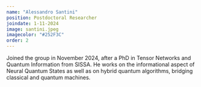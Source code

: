 ```yaml
---
name: "Alessandro Santini"
position: Postdoctoral Researcher
joindate: 1-11-2024
image: santini.jpeg
imagecolor: "#252F3C"
order: 2
---
```


Joined the group in November 2024, after a PhD in Tensor Networks and Quantum Information from SISSA.
He works on the informational aspect of Neural Quantum States as well as on hybrid quantum algorithms, bridging classical and quantum machines.
